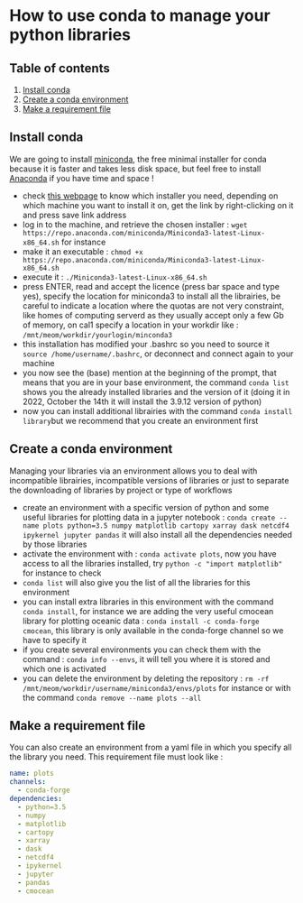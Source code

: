 # How to use conda to manage your python libraries

## Table of contents

1. [Install conda](#install-conda)
2. [Create a conda environment](#create-a-conda-environment)
3. [Make a requirement file](#make-a-requirement-file)

## Install conda

We are going to install [miniconda](https://docs.conda.io/en/latest/miniconda.html), the free minimal installer for conda because it is faster and takes less disk space, but feel free to install [Anaconda](https://www.anaconda.com/) if you have time and space !

 - check [this webpage](https://docs.conda.io/en/latest/miniconda.html) to know which installer you need, depending on which machine you want to install it on, get the link by right-clicking on it and press save link address
 - log in to the machine, and retrieve the chosen installer : ```wget https://repo.anaconda.com/miniconda/Miniconda3-latest-Linux-x86_64.sh```  for instance
 -  make it an executable : ```chmod +x https://repo.anaconda.com/miniconda/Miniconda3-latest-Linux-x86_64.sh```
 -  execute it : ```./Miniconda3-latest-Linux-x86_64.sh```
 -  press ENTER, read and accept the licence (press bar space and type yes), specify the location for miniconda3 to install all the librairies, be careful to indicate a location where the quotas are not very constraint, like homes of computing serverd as they usually accept only a few Gb of memory, on cal1 specify a location in your workdir like : ```/mnt/meom/workdir/yourlogin/minconda3```
 -  this installation has modified your .bashrc so you need to source it ```source /home/username/.bashrc```, or deconnect and connect again to your machine
 -  you now see the (base) mention at the beginning of the prompt, that means that you are in your base environment, the command ```conda list``` shows you the already installed libraries and the version of it (doing it in 2022, October the 14th it will install the 3.9.12 version of python)
 -  now you can install additional librairies with the command ```conda install library```but we recommend that you create an environment first

## Create a conda environment

Managing your libraries via an environment allows you to deal with incompatible librairies, incompatible versions of libraries or just to separate the downloading of libraries by project or type of workflows

  - create an environment with a specific version of python and some useful libraries for plotting data in a jupyter notebook : ```conda create --name plots python=3.5 numpy matplotlib cartopy xarray dask netcdf4 ipykernel jupyter pandas``` it will also install all the dependencies needed by those libraries
  - activate the environment with : ```conda activate plots```, now you have access to all the libraries installed, try ```python -c "import matplotlib"``` for instance to check
  - ```conda list``` will also give you the list of all the libraries for this environment
  - you can install extra libraries in this environment with the command ```conda install```, for instance we are adding the very useful cmocean library for plotting oceanic data : ```conda install -c conda-forge cmocean```, this library is only available in the conda-forge channel so we have to specify it
  - if you create several environments you can check them with the command : ```conda info --envs```, it will tell you where it is stored and which one is activated 
  - you can delete the environment by deleting the repository : ```rm -rf /mnt/meom/workdir/username/miniconda3/envs/plots``` for instance or with the command ```conda remove --name plots --all```

## Make a requirement file

You can also create an environment from a yaml file in which you specify all the library you need. This requirement file must look like :

```yaml
name: plots
channels:
  - conda-forge
dependencies:
  - python=3.5
  - numpy 
  - matplotlib 
  - cartopy 
  - xarray
  - dask
  - netcdf4
  - ipykernel
  - jupyter
  - pandas
  - cmocean
```
